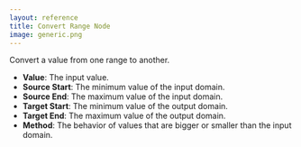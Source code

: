 ```yaml
---
layout: reference
title: Convert Range Node
image: generic.png
---
```

Convert a value from one range to another.

* **Value**: The input value.
* **Source Start**: The minimum value of the input domain.
* **Source End**: The maximum value of the input domain.
* **Target Start**: The minimum value of the output domain.
* **Target End**: The maximum value of the output domain.
* **Method**: The behavior of values that are bigger or smaller than the input domain.
